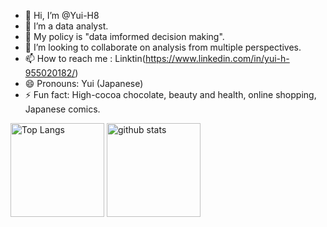 - 👋 Hi, I’m @Yui-H8
- 👀 I’m a data analyst.
- 🌱 My policy is "data imformed decision making".
- 💞️ I’m looking to collaborate on analysis from multiple perspectives.
- 📫 How to reach me : Linktin(https://www.linkedin.com/in/yui-h-955020182/)
- 😄 Pronouns: Yui (Japanese)
- ⚡ Fun fact: High-cocoa chocolate, beauty and health, online shopping, Japanese comics.
<!---
Yui-H8/Yui-H8 is a ✨ special ✨ repository because its `README.md` (this file) appears on your GitHub profile.
You can click the Preview link to take a look at your changes.

[![Top Langs](https://github-readme-stats.vercel.app/api/top-langs/?username=Yui-H8&layout=compact&theme=dark
)](https://github.com/anuraghazra/github-readme-stats)
[![Anurag's GitHub stats](https://github-readme-stats.vercel.app/api?username=Yui-H8&theme=dark)](https://github.com/anuraghazra/github-readme-stats)
--->

<p align="left"> 
  <img alt="Top Langs" height="150px" src="https://github-readme-stats.vercel.app/api/top-langs/?username=Yui-H8&layout=compact&show_icons=true&theme=dark" />
  <img alt="github stats" height="150px" src="https://github-readme-stats.vercel.app/api?username=Yui-H8&theme=dark&show_icons=ture" />
</p>
<!---
[![trophy](https://github-profile-trophy.vercel.app/?username={名前}&theme=onedark)](https://github.com/ryo-ma/github-profile-trophy)
--->
